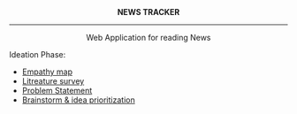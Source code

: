 <center><b>NEWS TRACKER</b></center>
<hr>

<center>Web Application for reading News</center>

Ideation Phase:
- <a href="https://github.com/IBM-EPBL/IBM-Project-32290-1660209110/blob/main/Phases/Ideation%20Phase/empathy_map.pdf">Empathy map</a>
- <a href="https://github.com/IBM-EPBL/IBM-Project-32290-1660209110/blob/main/Phases/Ideation%20Phase/litreature_survey.pdf">Litreature survey</a>
- <a href="https://github.com/IBM-EPBL/IBM-Project-32290-1660209110/blob/main/Phases/Ideation%20Phase/problem_statement.pdf">Problem Statement</a>
- <a href="https://github.com/IBM-EPBL/IBM-Project-32290-1660209110/blob/main/Phases/Ideation%20Phase/brainstrom.pdf">Brainstorm & idea prioritization</a>

